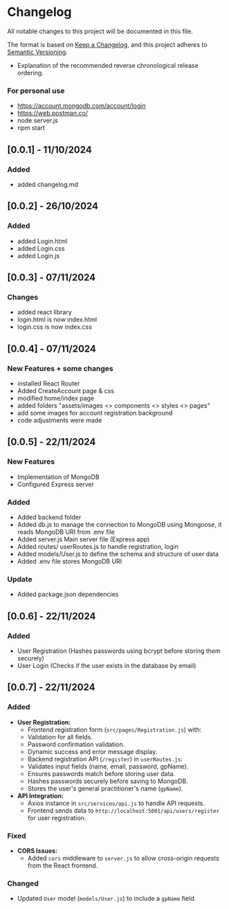 # Changelog
All notable changes to this project will be documented in this file.

The format is based on [Keep a Changelog](https://keepachangelog.com/en/1.1.0/),
and this project adheres to [Semantic Versioning](https://semver.org/spec/v2.0.0.html).

- Explanation of the recommended reverse chronological release ordering.
### For personal use
- https://account.mongodb.com/account/login
- https://web.postman.co/
- node server.js
- npm start

## [0.0.1] - 11/10/2024
### Added
- added changelog.md

## [0.0.2] - 26/10/2024
### Added
- added Login.html
- added Login.css
- added Login.js

## [0.0.3] - 07/11/2024
### Changes
- added react library
- login.html is now index.html
- login.css is now index.css

## [0.0.4] - 07/11/2024
### New Features + some changes
- installed React Router
- Added CreateAccount page & css
- modified home/index page
- added folders "assets/images <> components <> styles <> pages"
- add some images for account registration background
- code adjustments were made

## [0.0.5] - 22/11/2024
### New Features
- Implementation of MongoDB
- Configured Express server

### Added
- Added backend folder
- Added db.js to manage the connection to MongoDB using Mongoose, it reads MongoDB URI from .env file
- Added server.js Main server file (Express app)
- Added routes/ userRoutes.js to handle registration, login
- Added models/User.js to define the schema and structure of user data
- Added .env file stores MongoDB URI

### Update
- Added package.json dependencies

## [0.0.6] - 22/11/2024
### Added
- User Registration (Hashes passwords using bcrypt before storing them securely)
- User Login (Checks if the user exists in the database by email)

## [0.0.7] - 22/11/2024
### Added
- **User Registration:**
    - Frontend registration form (`src/pages/Registration.js`) with:
    - Validation for all fields.
    - Password confirmation validation.
    - Dynamic success and error message display.
    - Backend registration API (`/register`) in `userRoutes.js`:
    - Validates input fields (name, email, password, gpName).
    - Ensures passwords match before storing user data.
    - Hashes passwords securely before saving to MongoDB.
    - Stores the user's general practitioner's name (`gpName`).
- **API Integration:**
  - Axios instance in `src/services/api.js` to handle API requests.
  - Frontend sends data to `http://localhost:5001/api/users/register` for user registration.
### Fixed
- **CORS Issues:**
  - Added `cors` middleware to `server.js` to allow cross-origin requests from the React frontend.

### Changed
- Updated `User` model (`models/User.js`) to include a `gpName` field.

